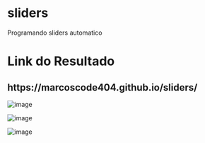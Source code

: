 # sliders
Programando sliders automatico
<h1>Link do Resultado</h1>

<h2>https://marcoscode404.github.io/sliders/</h2>


![image](https://user-images.githubusercontent.com/51343240/174469662-172e21a2-3080-4484-8a62-14dca0b7c206.png)

![image](https://user-images.githubusercontent.com/51343240/174469665-61787558-a7f1-4ccb-96ae-a47095392a77.png)

![image](https://user-images.githubusercontent.com/51343240/174469672-5221d938-d59c-439b-8929-17a8489b9e8a.png)
